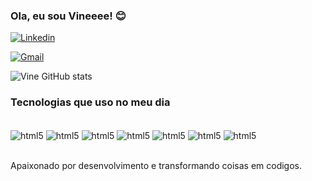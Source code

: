 ### Ola, eu sou Vineeee! 😊

[![Linkedin](https://img.shields.io/badge/LinkedIn-0077B5?style=for-the-badge&logo=linkedin&logoColor=white)](https://www.linkedin.com/in/vin%C3%ADcius-augustus-25b81416b/)

[![Gmail](https://img.shields.io/badge/Instagram-E4405F?style=for-the-badge&logo=instagram&logoColor=white)](https://www.instagram.com/vineaugustus/)

![Vine GitHub stats](https://github-readme-stats.vercel.app/api?username=vineaugustus&show_icons=true&theme=tokyonight)

### Tecnologias que uso no meu dia 

<div style="display:inline_block"><br/>
    <img align="center" alt="html5"         src="https://img.shields.io/badge/HTML5-E34F26?style=for-the-badge&logo=html5&logoColor=white"/>
    <img align="center" alt="html5"         src="https://img.shields.io/badge/CSS3-1572B6?style=for-the-badge&logo=css3&logoColor=white"/>
     <img align="center" alt="html5"         src="https://img.shields.io/badge/TypeScript-007ACC?style=for-the-badge&logo=typescript&logoColor=white"/>
     <img align="center" alt="html5"src="https://img.shields.io/badge/JavaScript-F7DF1E?style=for-the-badge&logo=javascript&logoColor=black"/>
     <img align="center" alt="html5"         src="https://img.shields.io/badge/Vue.js-35495E?style=for-the-badge&logo=vue.js&logoColor=4FC08D"/>
     <img align="center" alt="html5"         src="https://img.shields.io/badge/React-20232A?style=for-the-badge&logo=react&logoColor=61DAFB"/>
    <img align="center" alt="html5"         src="https://img.shields.io/badge/React_Native-20232A?style=for-the-badge&logo=react&logoColor=61DAFB"/>
     
</div><br/>

Apaixonado por desenvolvimento e transformando coisas em codigos.




